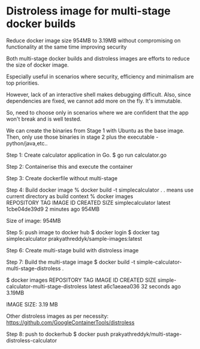 # Distroless image for multi-stage docker builds

Reduce docker image size 954MB to 3.19MB without compromising on functionality at the same time improving security

Both multi-stage docker builds and distroless images are efforts to reduce the size of docker image. 

Especially useful in scenarios where security, efficiency and minimalism are top priorities.

However, lack of an interactive shell makes debugging difficult. Also, since dependencies are fixed, we cannot add more on the fly. It's immutable.

So, need to choose only in scenarios where we are confident that the app won't break and is well tested.

We can create the binaries from Stage 1 with Ubuntu as the base image. Then, only use those binaries in stage 2 plus the executable - python/java,etc..

Step 1: Create calculator application in Go. $ go run calculator.go

Step 2: Containerise this and execute the container

Step 3: Create dockerfile without multi-stage

Step 4: Build docker image
% docker build -t simplecalculator .
. means use current directory as build context
% docker images    
REPOSITORY         TAG       IMAGE ID       CREATED         SIZE
simplecalculator   latest    1cbe04de39d9   2 minutes ago   954MB

Size of image: 954MB

Step 5: push image to docker hub
$ docker login
$ docker tag simplecalculator prakyathreddyk/sample-images:latest 

Step 6: Create multi-stage build with distroless image

Step 7: Build the multi-stage image
$ docker build -t simple-calculator-multi-stage-distroless .

$ docker images
REPOSITORY                                 TAG       IMAGE ID       CREATED          SIZE
simple-calculator-multi-stage-distroless   latest    a6c1aeaea036   32 seconds ago   3.19MB

IMAGE SIZE: 3.19 MB

Other distroless images as per necessity: https://github.com/GoogleContainerTools/distroless

Step 8: push to dockerhub
$ docker push prakyathreddyk/multi-stage-distroless-calculator
